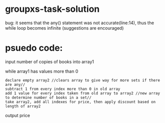 # groupxs-task-solution
bug: it seems that the any() statement was not accurate(line:14), thus the while loop becomes infinite
(suggestions are encouraged)

# psuedo code:
input number of copies of books into array1

while array1 has values more than 0   

	declare empty array2 //clears array to give way for more sets if there are any//
	subtract 1 from every index more than 0 in old array
	add 1 value for every index taken from old array to array2 //new array to determine number of books in a set//
	take array2, add all indexes for price, then apply discount based on length of array2
	
output price

